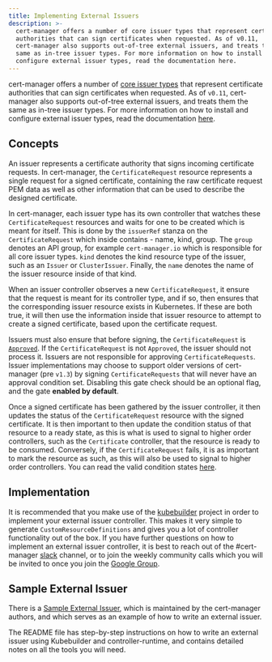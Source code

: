 ```yaml
---
title: Implementing External Issuers
description: >-
  cert-manager offers a number of core issuer types that represent certificate
  authorities that can sign certificates when requested. As of v0.11,
  cert-manager also supports out-of-tree external issuers, and treats them the
  same as in-tree issuer types. For more information on how to install and
  configure external issuer types, read the documentation here.
---
```


cert-manager offers a number of [core issuer types](../configuration/README.md) that
represent certificate authorities that can sign certificates when requested. As
of `v0.11`, cert-manager also supports out-of-tree external issuers, and treats
them the same as in-tree issuer types. For more information on how to install
and configure external issuer types, read the documentation
[here](../configuration/external.md).

## Concepts

An issuer represents a certificate authority that signs incoming certificate
requests. In cert-manager, the `CertificateRequest` resource represents a single
request for a signed certificate, containing the raw certificate request PEM
data as well as other information that can be used to describe the designed
certificate.

In cert-manager, each issuer type has its own controller that watches these
`CertificateRequest` resources and waits for one to be created which is meant
for itself. This is done by the `issuerRef` stanza on the `CertificateRequest`
which inside contains - name, kind, group. The `group` denotes an API group, for
example `cert-manager.io` which is responsible for all core issuer types. `kind`
denotes the kind resource type of the issuer, such as an `Issuer` or
`ClusterIssuer`. Finally, the `name` denotes the name of the issuer resource
inside of that kind.

When an issuer controller observes a new `CertificateRequest`, it ensure that
the request is meant for its controller type, and if so, then ensures that the
corresponding issuer resource exists in Kubernetes. If these are both true, it
will then use the information inside that issuer resource to attempt to create a
signed certificate, based upon the certificate request.

Issuers must also ensure that before signing, the `CertificateRequest` is
[`Approved`](../concepts/certificaterequest.md#approval). If the
`CertificateRequest` is not `Approved`, the issuer should not process it.
Issuers are not responsible for approving `CertificateRequests`. Issuer
implementations may choose to support older versions of cert-manager (pre
`v1.3`) by signing `CertificateRequests` that will never have an approval
condition set. Disabling this gate check should be an optional flag, and the
gate **enabled by default**.

Once a signed certificate has been gathered by the issuer controller, it then
updates the status of the `CertificateRequest` resource with the signed
certificate. It is then important to then update the condition status of that
resource to a ready state, as this is what is used to signal to higher order
controllers, such as the `Certificate` controller, that the resource is ready to
be consumed. Conversely, if the `CertificateRequest` fails, it is as important
to mark the resource as such, as this will also be used to signal to higher
order controllers. You can read the valid condition states
[here](../concepts/certificaterequest.md#conditions).

## Implementation

It is recommended that you make use of the
[kubebuilder](https://github.com/kubernetes-sigs/kubebuilder) project in order
to implement your external issuer controller. This makes it very simple to
generate `CustomResourceDefinitions` and gives you a lot of controller
functionality out of the box. If you have further questions on how to implement
an external issuer controller, it is best to reach out of the #cert-manager
[slack](https://slack.k8s.io) channel, or to join the weekly community calls
which you will be invited to once you join the
[Google Group](https://groups.google.com/forum/#!forum/cert-manager-dev).

## Sample External Issuer

There is a
[Sample External Issuer](https://github.com/cert-manager/sample-external-issuer),
which is maintained by the cert-manager authors, and which serves as an example
of how to write an external issuer.

The README file has step-by-step instructions on how to write an external issuer
using Kubebuilder and controller-runtime, and contains detailed notes on all the
tools you will need.
